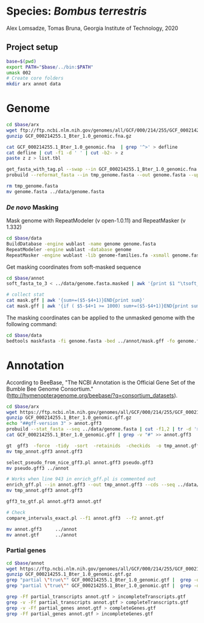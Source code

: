 # Species: _Bombus terrestris_

Alex Lomsadze, Tomas Bruna,
Georgia Institute of Technology,
2020

## Project setup

```bash
base=$(pwd)
export PATH="$base/../bin:$PATH"
umask 002
# Create core folders
mkdir arx annot data
```

# Genome

```bash
cd $base/arx
wget ftp://ftp.ncbi.nlm.nih.gov/genomes/all/GCF/000/214/255/GCF_000214255.1_Bter_1.0/GCF_000214255.1_Bter_1.0_genomic.fna.gz
gunzip GCF_000214255.1_Bter_1.0_genomic.fna.gz

cat GCF_000214255.1_Bter_1.0_genomic.fna  | grep '^>' > defline
cat defline | cut -f1 -d ' ' | cut -b2- > z
paste z z > list.tbl

get_fasta_with_tag.pl --swap --in GCF_000214255.1_Bter_1.0_genomic.fna  --out tmp_genome.fasta  --list list.tbl --v
probuild --reformat_fasta --in tmp_genome.fasta --out genome.fasta --uppercase 1 --letters_per_line 60 --original

rm tmp_genome.fasta
mv genome.fasta ../data/genome.fasta
```

### _De novo_ Masking

Mask genome with RepeatModeler (v open-1.0.11) and RepeatMasker (v 1.332)

```bash
cd $base/data
BuildDatabase -engine wublast -name genome genome.fasta
RepeatModeler -engine wublast -database genome
RepeatMasker -engine wublast -lib genome-families.fa -xsmall genome.fasta
```

Get masking coordinates from soft-masked sequence

```bash
cd $base/annot
soft_fasta_to_3 < ../data/genome.fasta.masked | awk '{print $1 "\tsoft_masking\trepeat\t" $2+1 "\t" $3 "\t.\t.\t.\t." }' > mask.gff

# collect stat
cat mask.gff | awk '{sum+=($5-$4+1)}END{print sum}'
cat mask.gff | awk '{if ( $5-$4+1 >= 1000) sum+=($5-$4+1)}END{print sum}'
```

The masking coordinates can be applied to the unmasked genome with the following command:

```bash
cd $base/data
bedtools maskfasta -fi genome.fasta -bed ../annot/mask.gff -fo genome.fasta.masked -soft
```

# Annotation

According to BeeBase, "The NCBI Annotation is the Official Gene Set of the Bumble Bee Genome Consortium." (http://hymenopteragenome.org/beebase/?q=consortium_datasets).

```bash
cd $base/arx
wget https://ftp.ncbi.nlm.nih.gov/genomes/all/GCF/000/214/255/GCF_000214255.1_Bter_1.0/GCF_000214255.1_Bter_1.0_genomic.gff.gz
gunzip GCF_000214255.1_Bter_1.0_genomic.gff.gz
echo "##gff-version 3" > annot.gff3
probuild --stat_fasta --seq ../data/genome.fasta | cut -f1,2 | tr -d '>' |  grep -v '^$' | awk '{print "##sequence-region  " $1 "  1 " $2}' >> annot.gff3
cat GCF_000214255.1_Bter_1.0_genomic.gff | grep -v "#" >> annot.gff3

gt  gff3  -force  -tidy  -sort  -retainids  -checkids  -o tmp_annot.gff3  annot.gff3
mv tmp_annot.gff3 annot.gff3

select_pseudo_from_nice_gff3.pl annot.gff3 pseudo.gff3
mv pseudo.gff3 ../annot

# Works when line 943 in enrich_gff.pl is commented out
enrich_gff.pl --in annot.gff3 --out tmp_annot.gff3 --cds --seq ../data/genome.fasta --v --warnings
mv tmp_annot.gff3 annot.gff3

gff3_to_gtf.pl annot.gff3 annot.gtf

# Check
compare_intervals_exact.pl --f1 annot.gff3  --f2 annot.gtf

mv annot.gff3     ../annot
mv annot.gtf      ../annot
```

### Partial genes

```bash
cd $base/annot
wget https://ftp.ncbi.nlm.nih.gov/genomes/all/GCF/000/214/255/GCF_000214255.1_Bter_1.0/GCF_000214255.1_Bter_1.0_genomic.gtf.gz
gunzip GCF_000214255.1_Bter_1.0_genomic.gtf.gz
grep "partial \"true\"" GCF_000214255.1_Bter_1.0_genomic.gtf |  grep -o -P "transcript_id\ \"[^\"]+\"" | cut -f2 -d " " | tr -d \" | sort | uniq > partial_transcripts
grep "partial \"true\"" GCF_000214255.1_Bter_1.0_genomic.gtf |  grep -o -P "gene_id\ \"[^\"]+\"" | cut -f2 -d " " | tr -d \" | sort | uniq > partial_genes

grep -Ff partial_transcripts annot.gtf > incompleteTranscripts.gtf
grep -v -Ff partial_transcripts annot.gtf > completeTranscripts.gtf
grep -v -Ff partial_genes annot.gtf > completeGenes.gtf
grep -Ff partial_genes annot.gtf > incompleteGenes.gtf
```
